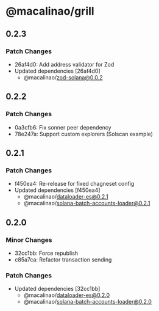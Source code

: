 # @macalinao/grill

## 0.2.3

### Patch Changes

- 26af4d0: Add address validator for Zod
- Updated dependencies [26af4d0]
  - @macalinao/zod-solana@0.0.2

## 0.2.2

### Patch Changes

- 0a3cfb6: Fix sonner peer dependency
- 78e247a: Support custom explorers (Solscan example)

## 0.2.1

### Patch Changes

- f450ea4: Re-release for fixed chagneset config
- Updated dependencies [f450ea4]
  - @macalinao/dataloader-es@0.2.1
  - @macalinao/solana-batch-accounts-loader@0.2.1

## 0.2.0

### Minor Changes

- 32cc1bb: Force republish
- c85a7ca: Refactor transaction sending

### Patch Changes

- Updated dependencies [32cc1bb]
  - @macalinao/dataloader-es@0.2.0
  - @macalinao/solana-batch-accounts-loader@0.2.0
